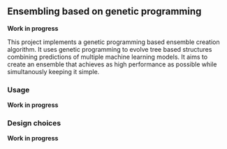 ## Ensembling based on genetic programming

**Work in progress**

This project implements a genetic programming based ensemble creation algorithm.
It uses genetic programming to evolve tree based structures combining predictions of multiple machine learning models. It aims to create an ensemble that achieves as high performance as possible while simultanously keeping it simple.


### Usage

**Work in progress**

### Design choices

**Work in progress**